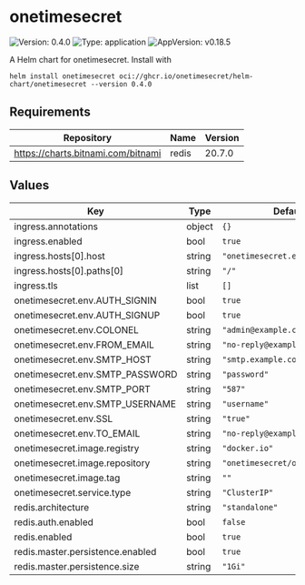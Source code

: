 # onetimesecret

![Version: 0.4.0](https://img.shields.io/badge/Version-0.4.0-informational?style=flat-square) ![Type: application](https://img.shields.io/badge/Type-application-informational?style=flat-square) ![AppVersion: v0.18.5](https://img.shields.io/badge/AppVersion-v0.18.5-informational?style=flat-square)

A Helm chart for onetimesecret. Install with

`helm install onetimesecret oci://ghcr.io/onetimesecret/helm-chart/onetimesecret --version 0.4.0`

## Requirements

| Repository | Name | Version |
|------------|------|---------|
| https://charts.bitnami.com/bitnami | redis | 20.7.0 |

## Values

| Key | Type | Default | Description |
|-----|------|---------|-------------|
| ingress.annotations | object | `{}` |  |
| ingress.enabled | bool | `true` |  |
| ingress.hosts[0].host | string | `"onetimesecret.example.com"` |  |
| ingress.hosts[0].paths[0] | string | `"/"` |  |
| ingress.tls | list | `[]` |  |
| onetimesecret.env.AUTH_SIGNIN | bool | `true` |  |
| onetimesecret.env.AUTH_SIGNUP | bool | `true` |  |
| onetimesecret.env.COLONEL | string | `"admin@example.com"` |  |
| onetimesecret.env.FROM_EMAIL | string | `"no-reply@example.com"` |  |
| onetimesecret.env.SMTP_HOST | string | `"smtp.example.com"` |  |
| onetimesecret.env.SMTP_PASSWORD | string | `"password"` |  |
| onetimesecret.env.SMTP_PORT | string | `"587"` |  |
| onetimesecret.env.SMTP_USERNAME | string | `"username"` |  |
| onetimesecret.env.SSL | string | `"true"` |  |
| onetimesecret.env.TO_EMAIL | string | `"no-reply@example.com"` |  |
| onetimesecret.image.registry | string | `"docker.io"` |  |
| onetimesecret.image.repository | string | `"onetimesecret/onetimesecret"` |  |
| onetimesecret.image.tag | string | `""` |  |
| onetimesecret.service.type | string | `"ClusterIP"` |  |
| redis.architecture | string | `"standalone"` |  |
| redis.auth.enabled | bool | `false` |  |
| redis.enabled | bool | `true` |  |
| redis.master.persistence.enabled | bool | `true` |  |
| redis.master.persistence.size | string | `"1Gi"` |  |
